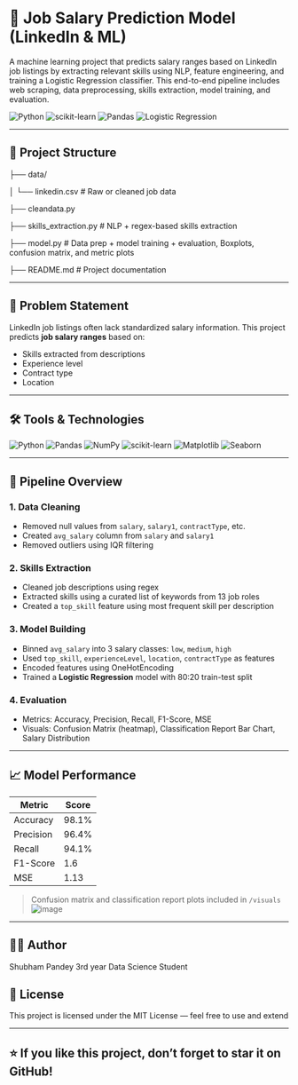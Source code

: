 # 💼 Job Salary Prediction Model (LinkedIn & ML)

A machine learning project that predicts salary ranges based on LinkedIn job listings by extracting relevant skills using NLP, feature engineering, and training a Logistic Regression classifier. This end-to-end pipeline includes web scraping, data preprocessing, skills extraction, model training, and evaluation.

![Python](https://img.shields.io/badge/Python-3.11-blue?logo=python)
![scikit-learn](https://img.shields.io/badge/scikit--learn-ML-orange?logo=scikit-learn)
![Pandas](https://img.shields.io/badge/Pandas-EDA-purple?logo=pandas)
![Logistic Regression](https://img.shields.io/badge/Model-Logistic_Regression-brightgreen)

---

## 📂 Project Structure
├── data/ 

│ └── linkedin.csv # Raw or cleaned job data 

├── cleandata.py

├── skills_extraction.py # NLP + regex-based skills extraction 

├── model.py # Data prep + model training + evaluation, Boxplots, confusion matrix, and metric plots
  
├── README.md # Project documentation


---

## 🧠 Problem Statement

LinkedIn job listings often lack standardized salary information. This project predicts **job salary ranges** based on:
- Skills extracted from descriptions
- Experience level
- Contract type
- Location

---

## 🛠️ Tools & Technologies

![Python](https://img.shields.io/badge/-Python-blue?logo=python)
![Pandas](https://img.shields.io/badge/-Pandas-yellow?logo=pandas)
![NumPy](https://img.shields.io/badge/-NumPy-013243?logo=numpy)
![scikit-learn](https://img.shields.io/badge/-Scikit--learn-f7931e?logo=scikit-learn)
![Matplotlib](https://img.shields.io/badge/-Matplotlib-orange?logo=matplotlib)
![Seaborn](https://img.shields.io/badge/-Seaborn-3f3f3f?logo=seaborn)

---

## 🔄 Pipeline Overview

### 1. **Data Cleaning**
- Removed null values from `salary`, `salary1`, `contractType`, etc.
- Created `avg_salary` column from `salary` and `salary1`
- Removed outliers using IQR filtering

### 2. **Skills Extraction**
- Cleaned job descriptions using regex
- Extracted skills using a curated list of keywords from 13 job roles
- Created a `top_skill` feature using most frequent skill per description

### 3. **Model Building**
- Binned `avg_salary` into 3 salary classes: `low`, `medium`, `high`
- Used `top_skill`, `experienceLevel`, `location`, `contractType` as features
- Encoded features using OneHotEncoding
- Trained a **Logistic Regression** model with 80:20 train-test split

### 4. **Evaluation**
- Metrics: Accuracy, Precision, Recall, F1-Score, MSE
- Visuals: Confusion Matrix (heatmap), Classification Report Bar Chart, Salary Distribution

---

## 📈 Model Performance

| Metric     | Score      |
|------------|------------|
| Accuracy   | 98.1%      |
| Precision  | 96.4%      |
| Recall     | 94.1%      |
| F1-Score   | 1.6        |
| MSE        | 1.13       |

> Confusion matrix and classification report plots included in `/visuals`
![image](https://github.com/user-attachments/assets/bae9ae18-ae58-4d71-96a2-3edaf5442d71)

---

## 🙋‍♂️ Author
Shubham Pandey
3rd year Data Science Student

## 📜 License
This project is licensed under the MIT License — feel free to use and extend

---

## ⭐ If you like this project, don’t forget to star it on GitHub!
